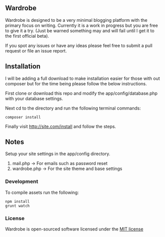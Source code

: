## Wardrobe

Wardrobe is designed to be a very minimal blogging platform with the primary focus on writing. Currently it is a work in progress but you are free to give it a try. (Just be warned something may and will fail until I get it to the first official beta).

If you spot any issues or have any ideas please feel free to submit a pull request or file an issue report.

## Installation

I will be adding a full download to make installation easier for those with out composer but for the time being please follow the below instructions.

First clone or download this repo and modify the app/config/database.php with your database settings.

Next cd to the directory and run the following terminal commands:

    composer install

Finally visit http://site.com/install and follow the steps.

## Notes

Setup your site settings in the app/config directory.

1. mail.php -> For emails such as password reset
2. wardrobe.php -> For the site theme and base settings

### Development

To compile assets run the following:

    npm install
    grunt watch

### License

Wardrobe is open-sourced software licensed under the [MIT license](http://opensource.org/licenses/MIT)
